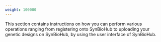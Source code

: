 ```yaml
---
weight: 100000
---
```


This section contains instructions on how you can perform various operations ranging from registering onto SynBioHub to uploading your genetic designs on SynBioHub, by using the user interface of SynBioHub.